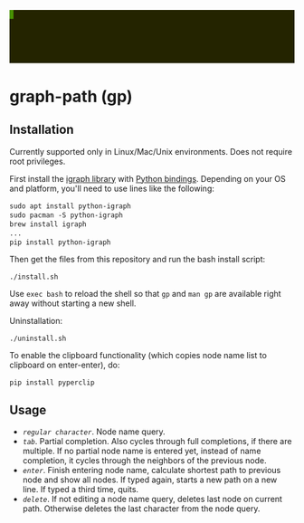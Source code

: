 
![example.gif](example.gif)

graph-path (gp)
===============

Installation <a name="Installation"></a>
------------

Currently supported only in Linux/Mac/Unix environments. Does not require root privileges.

First install the [igraph library](https://igraph.org/c/#startc) with [Python bindings](https://igraph.org/python/#pyinstall). Depending on your OS and platform, you'll need to use lines like the following:

```
sudo apt install python-igraph
sudo pacman -S python-igraph
brew install igraph
...
pip install python-igraph
```

Then get the files from this repository and run the bash install script:
```
./install.sh
```

Use `exec bash` to reload the shell so that `gp` and `man gp` are available right away without starting a new shell.

Uninstallation:
```
./uninstall.sh
```

To enable the clipboard functionality (which copies node name list to clipboard on enter-enter), do:
```
pip install pyperclip
```

Usage <a name="Usage"></a>
-----
  - *`regular character`*. Node name query.
  - *`tab`*. Partial completion. Also cycles through full completions, if there are multiple. If no partial node name is entered yet, instead of name completion, it cycles through the neighbors of the previous node.
  - *`enter`*. Finish entering node name, calculate shortest path to previous node and show all nodes. If typed again, starts a new path on a new line. If typed a third time, quits.
  - *`delete`*. If not editing a node name query, deletes last node on current path. Otherwise deletes the last character from the node query.
